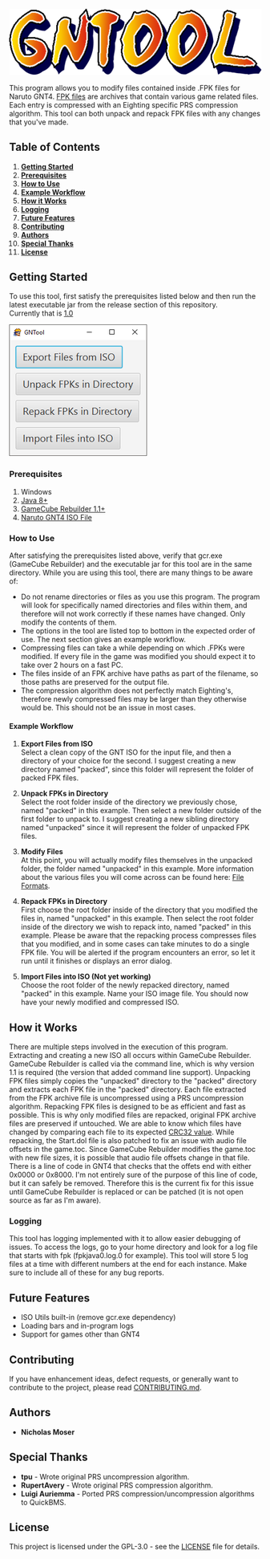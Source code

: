 ![GNTool Logo](/example/logo.png?raw=true "GNTool Logo")

This program allows you to modify files contained inside .FPK files for Naruto GNT4. [FPK files](https://github.com/NicholasMoser/Naruto-GNT-Hacking/blob/master/gnt4/docs/file_formats/fpk.md) are archives that contain various game related files. Each entry is compressed with an Eighting specific PRS compression algorithm. This tool can both unpack and repack FPK files with any changes that you've made.

## Table of Contents
1. **[Getting Started](#getting-started)**
2. **[Prerequisites](#prerequisites)**
3. **[How to Use](#how-to-use)**
4. **[Example Workflow](#example-workflow)**
5. **[How it Works](#how-it-works)**
6. **[Logging](#logging)**
7. **[Future Features](#future-features)**
8. **[Contributing](#contributing)**
9. **[Authors](#authors)**
10. **[Special Thanks](#special-thanks)**
11. **[License](#license)**

## Getting Started

To use this tool, first satisfy the prerequisites listed below and then run the latest executable jar from the release section of this repository.  
Currently that is [1.0](https://github.com/NicholasMoser/GNTool/releases/download/1.0/gntool-1.0.jar)

![GNTool](/example/gntool.png?raw=true "GNTool")

### Prerequisites

1. Windows
2. [Java 8+](https://java.com/en/download/)
3. [GameCube Rebuilder 1.1+](https://www.romhacking.net/utilities/619/)
4. [Naruto GNT4 ISO File](https://wiki.dolphin-emu.org/index.php?title=Ripping_Games)

### How to Use

After satisfying the prerequisites listed above, verify that gcr.exe (GameCube Rebuilder) and the executable jar for this tool are in the same directory. While you are using this tool, there are many things to be aware of:
* Do not rename directories or files as you use this program. The program will look for specifically named directories and files within them, and therefore will not work correctly if these names have changed. Only modify the contents of them.
* The options in the tool are listed top to bottom in the expected order of use. The next section gives an example workflow.
* Compressing files can take a while depending on which .FPKs were modified. If every file in the game was modified you should expect it to take over 2 hours on a fast PC.
* The files inside of an FPK archive have paths as part of the filename, so those paths are preserved for the output file.
* The compression algorithm does not perfectly match Eighting's, therefore newly compressed files may be larger than they otherwise would be. This should not be an issue in most cases.

#### Example Workflow

1. **Export Files from ISO**  
Select a clean copy of the GNT ISO for the input file, and then a directory of your choice for the second. I suggest creating a new directory named "packed", since this folder will represent the folder of packed FPK files.

2. **Unpack FPKs in Directory**  
Select the root folder inside of the directory we previously chose, named "packed" in this example. Then select a new folder outside of the first folder to unpack to. I suggest creating a new sibling directory named "unpacked" since it will represent the folder of unpacked FPK files.

3. **Modify Files**  
At this point, you will actually modify files themselves in the unpacked folder, the folder named "unpacked" in this example. More information about the various files you will come across can be found here: [File Formats](https://github.com/NicholasMoser/Naruto-GNT-Hacking/blob/master/gnt4/docs/file_formats/formats.md).

4. **Repack FPKs in Directory**  
First choose the root folder inside of the directory that you modified the files in, named "unpacked" in this example. Then select the root folder inside of the directory we wish to repack into, named "packed" in this example. Please be aware that the repacking process compresses files that you modified, and in some cases can take minutes to do a single FPK file. You will be alerted if the program encounters an error, so let it run until it finishes or displays an error dialog.

5. **Import Files into ISO (Not yet working)**  
Choose the root folder of the newly repacked directory, named "packed" in this example. Name your ISO image file. You should now have your newly modified and compressed ISO.

## How it Works

There are multiple steps involved in the execution of this program. Extracting and creating a new ISO all occurs within GameCube Rebuilder. GameCube Rebuilder is called via the command line, which is why version 1.1 is required (the version that added command line support). Unpacking FPK files simply copies the "unpacked" directory to the "packed" directory and extracts each FPK file in the "packed" directory. Each file extracted from the FPK archive file is uncompressed using a PRS uncompression algorithm. Repacking FPK files is designed to be as efficient and fast as possible. This is why only modified files are repacked, original FPK archive files are preserved if untouched. We are able to know which files have changed by comparing each file to its expected [CRC32 value](https://en.wikipedia.org/wiki/Cyclic_redundancy_check). While repacking, the Start.dol file is also patched to fix an issue with audio file offsets in the game.toc. Since GameCube Rebuilder modifies the game.toc with new file sizes, it is possible that audio file offsets change in that file. There is a line of code in GNT4 that checks that the offets end with either 0x0000 or 0x8000. I'm not entirely sure of the purpose of this line of code, but it can safely be removed. Therefore this is the current fix for this issue until GameCube Rebuilder is replaced or can be patched (it is not open source as far as I'm aware).

### Logging

This tool has logging implemented with it to allow easier debugging of issues. To access the logs, go to your home directory and look for a log file that starts with fpk (fpkjava0.log.0 for example). This tool will store 5 log files at a time with different numbers at the end for each instance. Make sure to include all of these for any bug reports.

## Future Features

* ISO Utils built-in (remove gcr.exe dependency)
* Loading bars and in-program logs
* Support for games other than GNT4

## Contributing

If you have enhancement ideas, defect requests, or generally want to contribute to the project, please read [CONTRIBUTING.md](CONTRIBUTING.md).

## Authors

* **Nicholas Moser**

## Special Thanks

* **tpu** - Wrote original PRS uncompression algorithm.
* **RupertAvery** - Wrote original PRS compression algorithm.
* **Luigi Auriemma** - Ported PRS compression/uncompression algorithms to QuickBMS.

## License

This project is licensed under the GPL-3.0 - see the [LICENSE](LICENSE) file for details.
